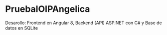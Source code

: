 # PruebaIOIPAngelica
Desarollo: Frontend en Angular 8, Backend (API) ASP.NET con C# y Base de datos en SQLite
